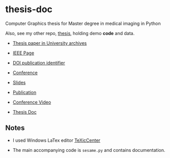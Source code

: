 # thesis-doc

Computer Graphics thesis for Master degree in medical imaging in Python

Also, see my other repo, [thesis](https://github.com/shaharyi/thesis), holding demo **code** and data.

* [Thesis paper in University archives](http://www.cs.tau.ac.il/thesis/thesis/Yifrah.Shahar-MSc.pdf)

* [IEEE Page](https://ieeexplore.ieee.org/document/6867883)

* [DOI publication identifier](https://doi.org/10.1109/ISBI.2014.6867883)

* [Conference](https://archives.embs.org/wp-content/archives/ISBI/2014/)

* [Slides](https://www.dropbox.com/scl/fi/r74fom7x6zrf7b8g9fngx/Thesis.ppsx?dl=0&rlkey=q7flrrd5dxralwcwv3njs8if0)

* [Publication](https://www.dropbox.com/s/n6euqwrxreas5qc/delineate.pdf)

* [Conference Video](https://www.dropbox.com/s/j9vuoapgmq1vcgw/narrated4.mp4?dl=0)

* [Thesis Doc](https://www.dropbox.com/s/vv15vni3xc6j7rf/mythesis.pdf)


## Notes
* I used Windows LaTex editor [TeXicCenter](https://www.texniccenter.org/)

* The main accompanying code is `sesame.py` and contains documentation.
